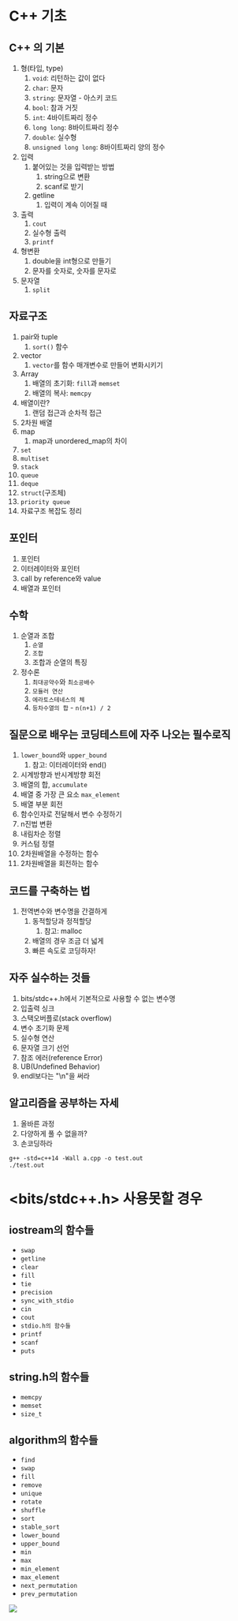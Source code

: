 # C++ 기초

## C++ 의 기본

1. 형(타입, type)
   1. `void`: 리턴하는 값이 없다
   2. `char`: 문자
   3. `string`: 문자열 - 아스키 코드
   4. `bool`: 참과 거짓
   5. `int`: 4바이트짜리 정수
   6. `long long`: 8바이트짜리 정수
   7. `double`: 실수형
   8. `unsigned long long`: 8바이트짜리 양의 정수
2. 입력
   1. 붙어있는 것을 입력받는 방법
      1. string으로 변환
      2. scanf로 받기
   2. getline
      1. 입력이 계속 이어질 때
3. 출력
   1. `cout`
   2. 실수형 출력
   3. `printf`
4. 형변환
   1. double을 int형으로 만들기
   2. 문자를 숫자로, 숫자를 문자로
5. 문자열
   1. `split`

## 자료구조

1. pair와 tuple
   1. `sort()` 함수
2. vector
   1. `vector`를 함수 매개변수로 만들어 변화시키기
3. Array
   1. 배열의 초기화: `fill`과 `memset`
   2. 배열의 복사: `memcpy`
4. 배열이란?
   1. 랜덤 접근과 순차적 접근
5. 2차원 배열
6. map
   1. map과 unordered_map의 차이
7. `set`
8. `multiset`
9. `stack`
10. `queue`
11. `deque`
12. `struct`(구조체)
13. `priority queue`
14. 자료구조 복잡도 정리

## 포인터

1. 포인터
2. 이터레이터와 포인터
3. call by reference와 value
4. 배열과 포인터

## 수학

1. 순열과 조합
   1. `순열`
   2. `조합`
   3. 조합과 순열의 특징
2. 정수론
   1. `최대공약수`와 `최소공배수`
   2. `모듈러 연산`
   3. `에라토스테네스의 체`
   4. `등차수열의 합` - `n(n+1) / 2`

## 질문으로 배우는 코딩테스트에 자주 나오는 필수로직

1. `lower_bound`와 `upper_bound`
   1. 참고: 이터레이터와 end()
2. 시계방향과 반시계방향 회전
3. 배열의 합, `accumulate`
4. 배열 중 가장 큰 요소 `max_element`
5. 배열 부분 회전
6. 함수인자로 전달해서 변수 수정하기
7. n진법 변환
8. 내림차순 정렬
9. 커스텀 정렬
10. 2차원배열을 수정하는 함수
11. 2차원배열을 회전하는 함수

## 코드를 구축하는 법

1. 전역변수와 변수명을 간결하게
   1. 동적할당과 정적할당
      1. 참고: malloc
   2. 배열의 경우 조금 더 넓게
   3. 빠른 속도로 코딩하자!

## 자주 실수하는 것들

1. bits/stdc++.h에서 기본적으로 사용할 수 없는 변수명
2. 입출력 싱크
3. 스택오버플로(stack overflow)
4. 변수 초기화 문제
5. 실수형 연산
6. 문자열 크기 선언
7. 참조 에러(reference Error)
8. UB(Undefined Behavior)
9. endl보다는 "\n"을 써라

## 알고리즘을 공부하는 자세

1. 올바른 과정
2. 다양하게 풀 수 없을까?
3. 손코딩하라

`g++ -std=c++14 -Wall a.cpp -o test.out`<br>
`./test.out`

# <bits/stdc++.h> 사용못할 경우

## iostream의 함수들

- `swap`
- `getline`
- `clear`
- `fill`
- `tie`
- `precision`
- `sync_with_stdio`
- `cin`
- `cout`
- `stdio.h의 함수들`
- `printf`
- `scanf`
- `puts`

## string.h의 함수들

- `memcpy`
- `memset`
- `size_t`

## algorithm의 함수들

- `find`
- `swap`
- `fill`
- `remove`
- `unique`
- `rotate`
- `shuffle`
- `sort`
- `stable_sort`
- `lower_bound`
- `upper_bound`
- `min`
- `max`
- `min_element`
- `max_element`
- `next_permutation`
- `prev_permutation`

![](https://velog.velcdn.com/images/hiyee-gj/post/1c328733-7ecd-4bd7-8264-04c88c3eccdf/image.png)
